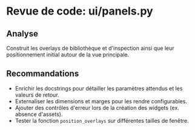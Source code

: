 # Revue de code: ui/panels.py

## Analyse
Construit les overlays de bibliothèque et d'inspection ainsi que leur positionnement initial autour de la vue principale.

## Recommandations
- Enrichir les docstrings pour détailler les paramètres attendus et les valeurs de retour.
- Externaliser les dimensions et marges pour les rendre configurables.
- Ajouter des contrôles d'erreur lors de la création des widgets (ex. absence d'assets).
- Tester la fonction `position_overlays` sur différentes tailles de fenêtre.
